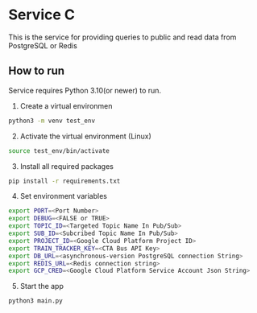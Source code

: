 # Service C
This is the service for providing queries to public and read data from PostgreSQL or Redis

## How to run

Service requires Python 3.10(or newer) to run.

1. Create a virtual environmen

```bash
python3 -m venv test_env
```
2. Activate the virtual environment (Linux)
```bash
source test_env/bin/activate
```
3. Install all required packages
```bash
pip install -r requirements.txt
```
4. Set environment variables
```bash
export PORT=<Port Number>
export DEBUG=<FALSE or TRUE>
export TOPIC_ID=<Targeted Topic Name In Pub/Sub>
export SUB_ID=<Subcribed Topic Name In Pub/Sub>
export PROJECT_ID=<Google Cloud Platform Project ID>
export TRAIN_TRACKER_KEY=<CTA Bus API Key>
export DB_URL=<asynchronous-version PostgreSQL connection String>
export REDIS_URL=<Redis connection string>
export GCP_CRED=<Google Cloud Platform Service Account Json String>
```

5. Start the app
```bash
python3 main.py
```
